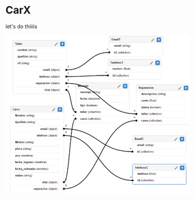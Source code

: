 # CarX

let's do thiiiis 

![Diagrama en back&](https://github.com/GuillermoH/CarX/blob/master/diagrama%20back%26.png)
